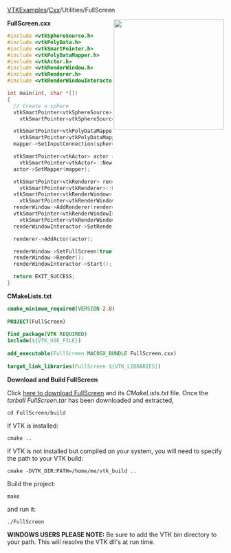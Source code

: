 [VTKExamples](/index/)/[Cxx](/Cxx)/Utilities/FullScreen

<img align="right" src="https://github.com/lorensen/VTKExamples/blob/gh-pages/Testing/Baseline/Utilities/TestFullScreen.png?raw=true" width="256" />

**FullScreen.cxx**
```c++
#include <vtkSphereSource.h>
#include <vtkPolyData.h>
#include <vtkSmartPointer.h>
#include <vtkPolyDataMapper.h>
#include <vtkActor.h>
#include <vtkRenderWindow.h>
#include <vtkRenderer.h>
#include <vtkRenderWindowInteractor.h>

int main(int, char *[])
{
  // Create a sphere
  vtkSmartPointer<vtkSphereSource> sphereSource =
    vtkSmartPointer<vtkSphereSource>::New();

  vtkSmartPointer<vtkPolyDataMapper> mapper =
    vtkSmartPointer<vtkPolyDataMapper>::New();
  mapper->SetInputConnection(sphereSource->GetOutputPort());

  vtkSmartPointer<vtkActor> actor =
    vtkSmartPointer<vtkActor>::New();
  actor->SetMapper(mapper);

  vtkSmartPointer<vtkRenderer> renderer =
    vtkSmartPointer<vtkRenderer>::New();
  vtkSmartPointer<vtkRenderWindow> renderWindow =
    vtkSmartPointer<vtkRenderWindow>::New();
  renderWindow->AddRenderer(renderer);
  vtkSmartPointer<vtkRenderWindowInteractor> renderWindowInteractor =
    vtkSmartPointer<vtkRenderWindowInteractor>::New();
  renderWindowInteractor->SetRenderWindow(renderWindow);

  renderer->AddActor(actor);

  renderWindow->SetFullScreen(true);
  renderWindow->Render();
  renderWindowInteractor->Start();

  return EXIT_SUCCESS;
}
```
**CMakeLists.txt**
```cmake
cmake_minimum_required(VERSION 2.8)
 
PROJECT(FullScreen)
 
find_package(VTK REQUIRED)
include(${VTK_USE_FILE})
 
add_executable(FullScreen MACOSX_BUNDLE FullScreen.cxx)
 
target_link_libraries(FullScreen ${VTK_LIBRARIES})
```

**Download and Build FullScreen**

Click [here to download FullScreen](https://github.com/lorensen/VTKWikiExamplesTarballs/raw/master/FullScreen.tar) and its *CMakeLists.txt* file.
Once the *tarball FullScreen.tar* has been downloaded and extracted,
```
cd FullScreen/build 
```
If VTK is installed:
```
cmake ..
```
If VTK is not installed but compiled on your system, you will need to specify the path to your VTK build:
```
cmake -DVTK_DIR:PATH=/home/me/vtk_build ..
```
Build the project:
```
make
```
and run it:
```
./FullScreen
```
**WINDOWS USERS PLEASE NOTE:** Be sure to add the VTK bin directory to your path. This will resolve the VTK dll's at run time.


